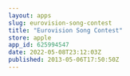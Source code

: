 ```yaml
---
layout: apps
slug: eurovision-song-contest
title: "Eurovision Song Contest"
store: apple
app_id: 625994547
date: 2022-05-08T23:12:03Z
published: 2013-05-06T17:50:50Z
---
```

